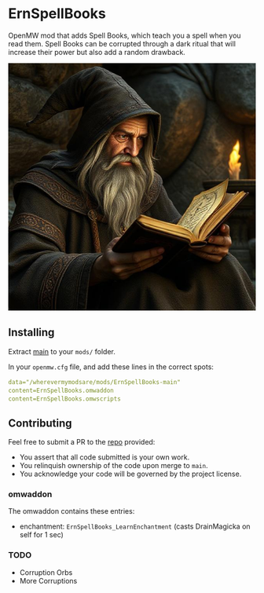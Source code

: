 # ErnSpellBooks
OpenMW mod that adds Spell Books, which teach you a spell when you read them. Spell Books can be corrupted through a dark ritual that will increase their power but also add a random drawback.

![example](title_image.jpg)

## Installing
Extract [main](https://github.com/erinpentecost/ErnSpellBooks/archive/refs/heads/main.zip) to your `mods/` folder.


In your `openmw.cfg` file, and add these lines in the correct spots:

```yaml
data="/wherevermymodsare/mods/ErnSpellBooks-main"
content=ErnSpellBooks.omwaddon
content=ErnSpellBooks.omwscripts
```

## Contributing

Feel free to submit a PR to the [repo](https://github.com/erinpentecost/ErnSpellBooks) provided:

* You assert that all code submitted is your own work.
* You relinquish ownership of the code upon merge to `main`.
* You acknowledge your code will be governed by the project license.

### omwaddon
The omwaddon contains these entries:
* enchantment: `ErnSpellBooks_LearnEnchantment` (casts DrainMagicka on self for 1 sec)

### TODO
* Corruption Orbs
* More Corruptions